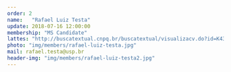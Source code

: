 ```yaml
---
order: 2
name:   "Rafael Luiz Testa"
update: 2018-07-16 12:00:00
membership: "MS Candidate"
lattes: "http://buscatextual.cnpq.br/buscatextual/visualizacv.do?id=K4316890Y1"
photo: "img/members/rafael-luiz-testa.jpg"
mail: rafael.testa@usp.br
header-img: "img/members/rafael-luiz-testa2.jpg"
---
```

